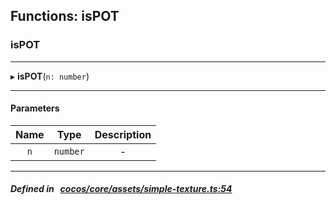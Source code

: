 ## Functions: isPOT

### isPOT


___
▸ **isPOT**(`n: number`)
___


#### Parameters

| Name | Type | Description |
| :------: | :------: | :------: |
| `n` | `number` | - |

___


##### Defined in &nbsp;   [cocos/core/assets/simple-texture.ts:54](https://github.com/cocos-creator/engine/blob/c7bf6b8a9/cocos/core/assets/simple-texture.ts#L54)&nbsp;
